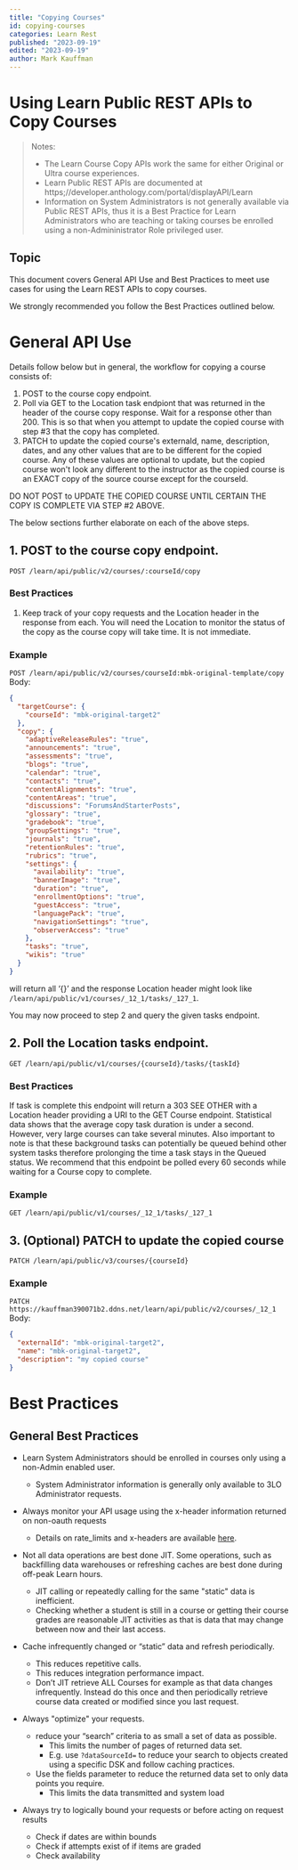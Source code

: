 ```yaml
---
title: "Copying Courses"
id: copying-courses
categories: Learn Rest
published: "2023-09-19"
edited: "2023-09-19"
author: Mark Kauffman
---
```


<VersioningTracker frontMatter={frontMatter}/>

# Using Learn Public REST APIs to Copy Courses 
 
> Notes:  
> 
> * The Learn Course Copy APIs work the same for either Original or Ultra course experiences. 
> * Learn Public REST APIs are documented at https;//developer.anthology.com/portal/displayAPI/Learn 
> * Information on System Administrators is not generally available via Public REST APIs, thus it is a Best Practice for Learn Administrators who are teaching or taking courses be enrolled using a non-Admininistrator Role privileged user. 
 
## Topic
This document covers General API Use and Best Practices to meet use cases for using the Learn REST APIs to copy courses. 
 
We strongly recommended you follow the Best Practices outlined below. 

# General API Use 
Details follow below but in general, the workflow for copying a course consists of: 

1. POST to the course copy endpoint. 
2. Poll via GET to the Location task endpiont that was returned in the header of the course copy response. Wait for a response other than 200. This is so that when you attempt to update the copied course with step #3 that the copy has completed.
3. PATCH to update the copied course's externaId, name, description, dates, and any other values that are to be different for the copied course. Any of these values are optional to update, but the copied course won't look any different to the instructor as the copied course is an EXACT copy of the source course except for the courseId.

DO NOT POST to UPDATE THE COPIED COURSE UNTIL CERTAIN THE COPY IS COMPLETE VIA STEP #2 ABOVE.   

The below sections further elaborate on each of the above steps. 
 
## 1. POST to the course copy endpoint. 
`POST /learn/api/public/v2/courses/:courseId/copy` 
 
### Best Practices
1. Keep track of your copy requests and the Location header in the response from each. You will need the Location to monitor the status of the copy as the course copy will take time. It is not immediate.
 
### Example
`POST /learn/api/public/v2/courses/courseId:mbk-original-template/copy` 
Body: 
```json
{ 
  "targetCourse": {
    "courseId": "mbk-original-target2"
  },
  "copy": {
    "adaptiveReleaseRules": "true",
    "announcements": "true",
    "assessments": "true",
    "blogs": "true",
    "calendar": "true",
    "contacts": "true",
    "contentAlignments": "true",
    "contentAreas": "true",
    "discussions": "ForumsAndStarterPosts",
    "glossary": "true",
    "gradebook": "true",
    "groupSettings": "true",
    "journals": "true",
    "retentionRules": "true",
    "rubrics": "true",
    "settings": {
      "availability": "true",
      "bannerImage": "true",
      "duration": "true",
      "enrollmentOptions": "true",
      "guestAccess": "true",
      "languagePack": "true",
      "navigationSettings": "true",
      "observerAccess": "true"
    },
    "tasks": "true",
    "wikis": "true"
  }
}
```

will return all ‘{}’ and the response Location header might look like `/learn/api/public/v1/courses/_12_1/tasks/_127_1`. 

You may now proceed to step 2 and query the given tasks endpoint. 
 
## 2. Poll the Location tasks endpoint. 
`GET /learn/api/public/v1/courses/{courseId}/tasks/{taskId}` 

### Best Practices  
If task is complete this endpoint will return a 303 SEE OTHER with a Location header providing a URI to the GET Course endpoint. Statistical data shows that the average copy task duration is under a second. However, very large courses can take several minutes. Also important to note is that these background tasks can potentially be queued behind other system tasks therefore prolonging the time a task stays in the Queued status. We recommend that this endpoint be polled every 60 seconds while waiting for a Course copy to complete.
 
### Example
`GET /learn/api/public/v1/courses/_12_1/tasks/_127_1`
 

## 3. (Optional) PATCH to update the copied course 
`PATCH /learn/api/public/v3/courses/{courseId}`

### Example
`PATCH https://kauffman390071b2.ddns.net/learn/api/public/v2/courses/_12_1`
Body:
```json
{
  "externalId": "mbk-original-target2",
  "name": "mbk-original-target2",
  "description": "my copied course"
}
```
 
# Best Practices 

## General Best Practices  
* Learn System Administrators should be enrolled in courses only using a non-Admin enabled user. 
	* System Administrator information is generally only available to 3LO Administrator requests. 
 
* Always monitor your API usage using the x-header information returned on non-oauth requests 
	* Details on rate_limits and x-headers are available [here](https://docs.anthology.com/docs/developer-portal/production-groups-rest-api-and-site-registration-limits#rest-api-calls-limit). 
 
* Not all data operations are best done JIT. 
Some operations, such as backfilling data warehouses or refreshing caches are best done during off-peak Learn hours. 
  * JIT calling or repeatedly calling for the same "static" data is inefficient. 
  * Checking whether a student is still in a course or getting their course grades are reasonable JIT activities as that is data that may change between now and their last access. 
 
* Cache infrequently changed or “static” data and refresh periodically. 
	* This reduces repetitive calls.  
	* This reduces integration performance impact. 
	* Don’t JIT retrieve ALL Courses for example as that data changes infrequently. Instead do this once and then periodically retrieve course data created or modified since you last request. 
 
* Always "optimize" your requests.
	* reduce your “search” criteria to as small a set of data as possible. 
		* This limits the number of pages of returned data set. 
		* E.g. use `?dataSourceId=` to reduce your search to objects created using a specific DSK and follow caching practices. 
	* Use the fields parameter to reduce the returned data set to only data points you require. 
		* This limits the data transmitted and system load 
 
* Always try to logically bound your requests or before acting on request results 
	* Check if dates are within bounds 
	* Check if attempts exist of if items are graded 
	* Check availability 
 
 
<AuthorBox frontMatter={frontMatter}/>